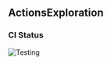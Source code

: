 
## ActionsExploration

### CI Status

![Testing](https://github.com/cs220s25/dempsey_cicd/actions/workflows/run_tests.yml/badge.svg)


